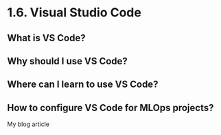 # 1.6. Visual Studio Code

## What is VS Code?

## Why should I use VS Code?

## Where can I learn to use VS Code?

## How to configure VS Code for MLOps projects?

My blog article
